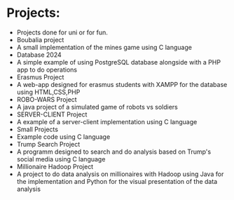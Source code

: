 # Projects:
- Projects done for uni or for fun.
- Boubalia project
- A small implementation of the mines game using C language
- Database 2024
- A simple example of using PostgreSQL database alongside with a PHP app to do operations
- Erasmus Project
- A web-app designed for erasmus students with XAMPP for the database using HTML,CSS,PHP
- ROBO-WARS Project
- A java project of a simulated game of robots vs soldiers
- SERVER-CLIENT Project
- A example of a server-client implementation using C language
- Small Projects
- Example code using C language
- Trump Search Project
- A programm designed to search and do analysis based on Trump's social media using C language
- Millionaire Hadoop Project
- A project to do data analysis on millionaires with Hadoop using Java for the implementation and Python for the visual presentation of the data analysis
